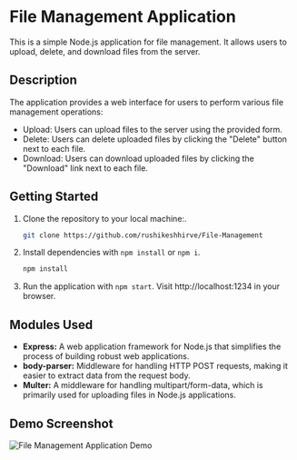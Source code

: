 
# File Management Application

This is a simple Node.js application for file management. It allows users to upload, delete, and download files from the server.

## Description

The application provides a web interface for users to perform various file management operations:

- Upload: Users can upload files to the server using the provided form.
- Delete: Users can delete uploaded files by clicking the "Delete" button next to each file.
- Download: Users can download uploaded files by clicking the "Download" link next to each file.


## Getting Started

1. Clone the repository to your local machine:.
   ```bash
   git clone https://github.com/rushikeshhirve/File-Management
2. Install dependencies with `npm install` or `npm i`.
   ```bash
   npm install

3. Run the application with `npm start`. Visit http://localhost:1234 in your browser.

## Modules Used

- **Express:** A web application framework for Node.js that simplifies the process of building robust web applications.
- **body-parser:** Middleware for handling HTTP POST requests, making it easier to extract data from the request body.
- **Multer:** A middleware for handling multipart/form-data, which is primarily used for uploading files in Node.js applications.

## Demo Screenshot

![File Management Application Demo](DemoScreenshot.png)



